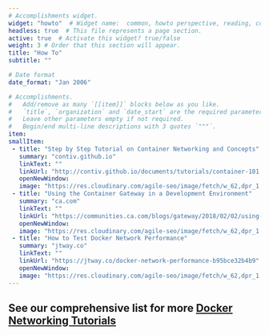 ```yaml
---
# Accomplishments widget.
widget: "howto"  # Widget name:  common, howto perspective, reading, cd-with-jenkins-and-docker  etc
headless: true  # This file represents a page section.
active: true  # Activate this widget? true/false
weight: 3 # Order that this section will appear.
title: "How To"
subtitle: ""

# Date format
date_format: "Jan 2006"

# Accomplishments.
#   Add/remove as many `[[item]]` blocks below as you like.
#   `title`, `organization` and `date_start` are the required parameters.
#   Leave other parameters empty if not required.
#   Begin/end multi-line descriptions with 3 quotes `"""`.
item:
smallItem: 
 - title: "Step by Step Tutorial on Container Networking and Concepts"
   summary: "contiv.github.io"
   linkText: ""
   linkUrl: "http://contiv.github.io/documents/tutorials/container-101.html"
   openNewWindow: 
   image: "https://res.cloudinary.com/agile-seo/image/fetch/w_62,dpr_1.0,d_blank_am8gzx.png/https%3A%2F%2Flogo.clearbit.com%2Fcontiv.github.io%3Fsize%3D250" 
 - title: "Using the Container Gateway in a Development Environment"
   summary: "ca.com"
   linkText: ""
   linkUrl: "https://communities.ca.com/blogs/gateway/2018/02/02/using-the-container-gateway-in-a-development-environment"
   openNewWindow: 
   image: "https://res.cloudinary.com/agile-seo/image/fetch/w_62,dpr_1.0,d_blank_am8gzx.png/https%3A%2F%2Flogo.clearbit.com%2Fca.com%3Fsize%3D250" 
 - title: "How to Test Docker Network Performance"
   summary: "jtway.co"
   linkText: ""
   linkUrl: "https://jtway.co/docker-network-performance-b95bce32b4b9"
   openNewWindow: 
   image: "https://res.cloudinary.com/agile-seo/image/fetch/w_62,dpr_1.0,d_blank_am8gzx.png/https%3A%2F%2Flogo.clearbit.com%2Fjtway.co%3Fsize%3D250" 
---
```

## See our comprehensive list for more [Docker Networking Tutorials](https://www.aquasec.com/wiki/display/containers/100+Best+Docker+Tutorials)